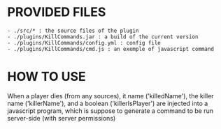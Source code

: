 # PROVIDED FILES
	- ./src/* : the source files of the plugin
	- ./plugins/KillCommands.jar : a build of the current version
	- ./plugins/KillCommands/config.yml : config file
	- ./plugins/KillCommands/cmd.js : an exemple of javascript command
	

# HOW TO USE
When a player dies (from any sources), it name ('killedName'), the killer name ('killerName'), and a boolean ('killerIsPlayer') are injected into a javascript program, which is suppose to generate a command to be run server-side (with server permissions)
